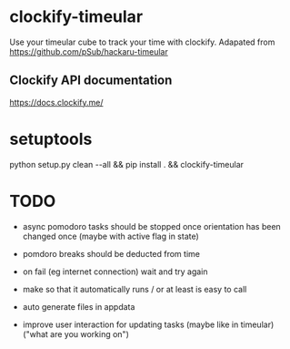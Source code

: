 # clockify-timeular
Use your timeular cube to track your time with clockify.
Adapated from https://github.com/pSub/hackaru-timeular

## Clockify API documentation
https://docs.clockify.me/


# setuptools
python setup.py clean --all && pip install . && clockify-timeular


# TODO
- async pomodoro tasks should be stopped once orientation has been changed once (maybe with active flag in state)
- pomdoro breaks should be deducted from time
- on fail (eg internet connection) wait and try again
- make so that it automatically runs / or at least is easy to call 

- auto generate files in appdata
- improve user interaction for updating tasks (maybe like in timeular) ("what are you working on")
